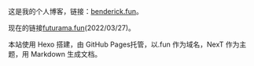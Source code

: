 这是我的个人博客，链接：[benderick.fun](http://benderick.fun)。

现在的链接[futurama.fun](http://futurama.fun)(2022/03/27)。

本站使用 Hexo 搭建，由 GitHub Pages托管，以.fun 作为域名，NexT 作为主题，用 Markdown 生成文档。

